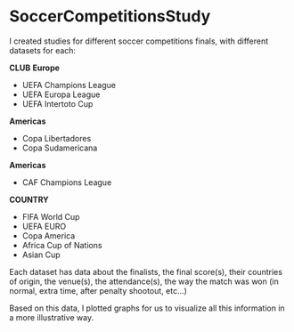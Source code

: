 # SoccerCompetitionsStudy
I created studies for different soccer competitions finals, with different datasets for each:

**CLUB**
**Europe**
- UEFA Champions League
- UEFA Europa League
- UEFA Intertoto Cup

**Americas**
- Copa Libertadores
- Copa Sudamericana

**Americas**
- CAF Champions League

**COUNTRY**
- FIFA World Cup
- UEFA EURO
- Copa America
- Africa Cup of Nations
- Asian Cup

Each dataset has data about the finalists, the final score(s), their countries of origin, the venue(s), the attendance(s), the way the match was won (in normal, extra time, after penalty shootout, etc...)

Based on this data, I plotted graphs for us to visualize all this information in a more illustrative way.
